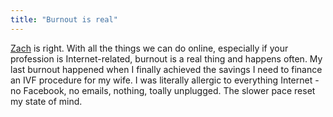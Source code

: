 ```yaml
---
title: "Burnout is real"
---
```


[Zach](https://www.zachleat.com/web/burnout/) is right. With all the things we can do online, especially if your profession is Internet-related, burnout is
a real thing and happens often. My last burnout happened when I finally achieved the savings I need to finance an IVF procedure for my wife. I was literally
allergic to everything Internet - no Facebook, no emails, nothing, toally unplugged. The slower pace reset my state of mind.